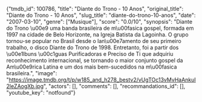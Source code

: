 {"tmdb_id": 100786, "title": "Diante do Trono - 10 Anos", "original_title": "Diante do Trono - 10 Anos", "slug_title": "diante-do-trono-10-anos", "date": "2007-03-10", "genre": ["Musique"], "score": "0.0/10", "synopsis": "Diante do Trono \u00e9 uma banda brasileira de m\u00fasica gospel, formada em 1997 na cidade de Belo Horizonte, na Igreja Batista da Lagoinha. O grupo tornou-se popular no Brasil desde o lan\u00e7amento de seu primeiro trabalho, o disco Diante do Trono de 1998. Entretanto, foi a partir dos \u00e1lbuns \u00c1guas Purificadoras e Preciso de Ti que adquiriu reconhecimento internacional, se tornando o maior conjunto gospel da Am\u00e9rica Latina e um dos mais bem-sucedidos na m\u00fasica brasileira.", "image": "https://image.tmdb.org/t/p/w185_and_h278_bestv2/vUgTOc13vMvHaAnkuI2leZAogXb.jpg", "actors": [], "comments": [], "recommandations_id": [], "youtube_key": "notfound"}